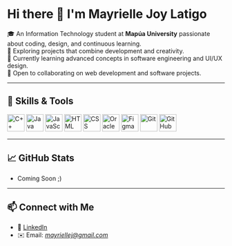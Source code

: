 # Hi there 👋 I'm Mayrielle Joy Latigo  

🎓 An Information Technology student at **Mapúa University** passionate about coding, design, and continuous learning.  
🚀 Exploring projects that combine development and creativity.  
🌱 Currently learning advanced concepts in software engineering and UI/UX design.  
🤝 Open to collaborating on web development and software projects.  

---

## 🔧 Skills & Tools  

<p align="left">
  <!-- Languages -->
  <img src="https://cdn.jsdelivr.net/gh/devicons/devicon/icons/cplusplus/cplusplus-original.svg" alt="C++" width="40" height="40"/>  
  <img src="https://cdn.jsdelivr.net/gh/devicons/devicon/icons/java/java-original.svg" alt="Java" width="40" height="40"/>  
  <img src="https://cdn.jsdelivr.net/gh/devicons/devicon/icons/javascript/javascript-original.svg" alt="JavaScript" width="40" height="40"/>  
  <img src="https://cdn.jsdelivr.net/gh/devicons/devicon/icons/html5/html5-original.svg" alt="HTML" width="40" height="40"/>  
  <img src="https://cdn.jsdelivr.net/gh/devicons/devicon/icons/css3/css3-original.svg" alt="CSS" width="40" height="40"/>  

  <!-- Database -->
  <img src="https://cdn.jsdelivr.net/gh/devicons/devicon/icons/oracle/oracle-original.svg" alt="Oracle" width="40" height="40"/>  

  <!-- Design -->
  <img src="https://cdn.jsdelivr.net/gh/devicons/devicon/icons/figma/figma-original.svg" alt="Figma" width="40" height="40"/>  

  <!-- Version Control -->
  <img src="https://cdn.jsdelivr.net/gh/devicons/devicon/icons/git/git-original.svg" alt="Git" width="40" height="40"/>  
  <img src="https://cdn.jsdelivr.net/gh/devicons/devicon/icons/github/github-original.svg" alt="GitHub" width="40" height="40"/>  
</p>

---

## 📈 GitHub Stats  
- Coming Soon ;)

---

## 📫 Connect with Me  
- 💼 [LinkedIn](https://www.linkedin.com/in/mayrielle-joy-latigo-979012379)  
- ✉️ Email: *mayriellej@gmail.com*  
